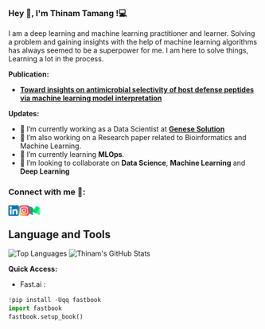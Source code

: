 ### Hey 👋, I'm __Thinam Tamang__ !:computer:

I am a deep learning and machine learning practitioner and learner. Solving a problem and gaining insights with the help of machine learning algorithms has always seemed to be a superpower for me. I am here to solve things, Learning a lot in the process.

<!-- I'm **Thinam Tamang**, a **Deep Learning** and **Machine Learning** **Practitioner** and **Learner**. I'm here to solve things, Learning a lot in the Process. -->

**Publication:**  
- [**Toward insights on antimicrobial selectivity of host defense peptides via machine learning model interpretation**](https://doi.org/10.1016/j.ygeno.2021.08.023)  

**Updates:**
- 🔭 I’m currently working as a Data Scientist at [**Genese Solution**](https://www.genesesolution.com/)
- 🔭 I’m also working on a Research paper related to Bioinformatics and Machine Learning. 
- 🌱 I’m currently learning **MLOps**. 
- 👯 I’m looking to collaborate on **Data Science**, **Machine Learning** and **Deep Learning**

### Connect with me 🤝:
<a href="https://www.linkedin.com/in/thinam-tamang/"><img align="left" src="https://github.com/ThinamXx/ThinamXx/blob/master/images/linkedin.png" alt="ThinamXx | LinkedIn" width="21px"/></a>
<a href="https://www.instagram.com/thinamcodes__/"><img align="left" src="https://github.com/ThinamXx/ThinamXx/blob/master/images/instagram.png" alt="ThinamXx | Instagram" width="21px"/></a>
<a href="https://thinamxx.github.io/thinam.ai/"><img align="left" src="https://github.com/ThinamXx/ThinamXx/blob/master/images/medium.png" alt="ThinamXx | Medium" width="21px"/></a>
</br>
<!-- ### Find me around:
- [LinkedIn](https://www.linkedin.com/in/thinam-tamang-3b12831a2/) :earth_asia:
- [Mail](https://www.linkedin.com/in/thinam-tamang-3b12831a2/) :email: -->

## **Language and Tools**

![Top Languages](https://github-readme-stats.vercel.app/api/top-langs/?username=ThinamXx&theme=radical)
![Thinam's GitHub Stats](https://github-readme-stats.vercel.app/api?username=ThinamXx&hide=prs,issues,contribs?username=ThinamXx&count_private=true?username=ThinamXx&show_icons=true&theme=radical)

**Quick Access:**
<!-- - Google's pretrained Word2vec Model :

```javascript
!wget -c "https://s3.amazonaws.com/dl4j-distribution/GoogleNews-vectors-negative300.bin.gz"
``` -->
- Fast.ai : 

```python
!pip install -Uqq fastbook
import fastbook
fastbook.setup_book()
```

<!--
**ThinamXx/ThinamXx** is a ✨ _special_ ✨ repository because its `README.md` (this file) appears on your GitHub profile.

Here are some ideas to get you started:
- 🔭 I’m currently working as a Developer Internship at [**Information and Language Processing Research Lab**](https://ilprl.ku.edu.np/)
- 🔭 I’m currently working on ...
- 🌱 I’m currently learning ...
- 👯 I’m looking to collaborate on ...
- 🤔 I’m looking for help with ...
- 💬 Ask me about ...
- 📫 How to reach me: ...
- 😄 Pronouns: ...
- ⚡ Fun fact: ...
-->
